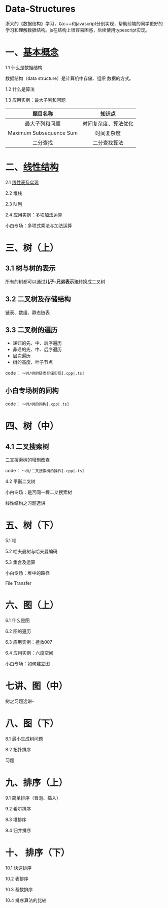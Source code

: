 # Data-Structures
浙大的《数据结构》学习，以c++和javascript分别实现，帮助前端的同学更好的学习和理解数据结构。js在结构上很容易困惑，后续使用typescript实现。

# 一、[基本概念](基本概念/基本概念.md)

1.1 什么是数据结构

数据结构（data structure）是计算机中存储、组织 数据的方式。

1.2 什么是算法

1.3 应用实例：最大子列和问题

|        题目名称         |        知识点        |
| :---------------------: | :------------------: |
|     最大子列和问题      | 时间复杂度、算法优化 |
| Maximum Subsequence Sum |      时间复杂度      |
|        二分查找         |     二分查找算法     |

# 二、[线性结构](线性结构/README.md)

2.1 [线性表及实现](线性结构/线性表及实现/README.md)

2.2 堆栈

2.3 队列

2.4 应用实例：多项加法运算

小白专场：多项式乘法与加法运算
# 三、树（上）

## 3.1 树与树的表示
所有的树都可以通过**儿子-兄弟表示法**转换成二叉树
## 3.2 二叉树及存储结构
 链表、数组、静态链表
## 3.3 二叉树的遍历
- 递归的先、中、后序遍历
- 非递的先、中、后序遍历
- 层次遍历
- 树的高度、叶子节点

code： `～树/树的链表存储实现[.cpp|.ts]`

## 小白专场树的同构

code： `～树/树的同构[.cpp|.ts]`

# 四、树（中）

## 4.1 二叉搜索树

二叉搜索树的增删改查

code： `～树/二叉搜索树的操作[.cpp|.ts]`

4.2 平衡二叉树

小白专场：是否同一棵二叉搜索树

线性结构之习题选讲

# 五、树（下）

5.1 堆

5.2 哈夫曼树与哈夫曼编码

5.3 集合及运算

小白专场：堆中的路径

File Transfer

# 六、图（上）

6.1 什么是图

6.2 图的遍历

6.3 应用实例：拯救007

6.4 应用实例：六度空间

小白专场：如何建立图

# 七讲、图（中）

树之习题选讲-

# 八、图（下）

8.1 最小生成树问题

8.2 拓扑排序

习题

# 九、排序（上）

9.1 简单排序（冒泡、插入）

9.2 希尔排序

9.3 堆排序

9.4 归并排序

# 十、 排序（下）

10.1 快速排序

10.2 表排序

10.3 基数排序

10.4 排序算法的比较

